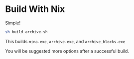 # Build With Nix

Simple!

```bash
sh build_archive.sh
```

This builds `mina.exe`, `archive.exe`, and `archive_blocks.exe`

You will be suggested more options after a successful build.
